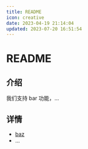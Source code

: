 ```yaml
---
title: README
icon: creative
date: 2023-04-19 21:14:04
updated: 2023-07-20 16:51:54
---
```


# README

## 介绍

我们支持 bar 功能，...

## 详情

- [baz](baz.md)
- ...
